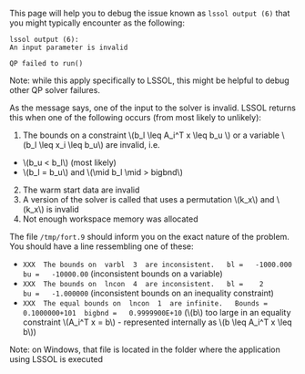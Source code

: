 This page will help you to debug the issue known as `lssol output (6)` that you might typically encounter as the following:

```
lssol output (6):
An input parameter is invalid

QP failed to run()
```

Note: while this apply specifically to LSSOL, this might be helpful to debug other QP solver failures.

As the message says, one of the input to the solver is invalid. LSSOL returns this when one of the following occurs (from most likely to unlikely):

1. The bounds on a constraint \\(b_l \leq A_i^T x \leq b_u \\) or a variable \\(b_l \leq x_i \leq b_u\\) are invalid, i.e.
  - \\(b_u < b_l\\) (most likely)
  - \\(b_l = b\_u\\) and \\(\mid b_l \mid > bigbnd\\)
2. The warm start data are invalid
3. A version of the solver is called that uses a permutation \\(k_x\\) and \\(k_x\\) is invalid
4. Not enough workspace memory was allocated

The file `/tmp/fort.9` should inform you on the exact nature of the problem. You should have a line ressembling one of these:

- `XXX  The bounds on  varbl  3  are inconsistent.   bl =   -1000.000       bu =   -10000.00` (inconsistent bounds on a variable)
- `XXX  The bounds on  lncon  4  are inconsistent.   bl =    2       bu =   -1.000000` (inconsistent bounds on an inequality constraint)
- `XXX  The equal bounds on  lncon  1  are infinite.   Bounds =   0.1000000+101  bigbnd =   0.9999900E+10` (\\(b\\) too large in an equality constraint \\(A_i^T x = b\\) - represented internally as \\(b \leq A_i^T x \leq b\\))

Note: on Windows, that file is located in the folder where the application using LSSOL is executed
